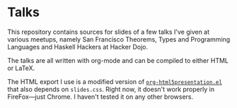 # Talks

This repository contains sources for slides of a few talks I've given at various meetups, namely San Francisco Theorems, Types and Programming Languages and Haskell Hackers at Hacker Dojo.

The talks are all written with org-mode and can be compiled to either HTML or LaTeX.

The HTML export I use is a modified version of [`org-html5presentation.el`](https://gist.github.com/509761) that also depends on `slides.css`. Right now, it doesn't work properly in FireFox—just Chrome. I haven't tested it on any other browsers.